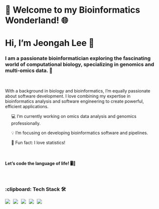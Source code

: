 
<h1>🧬 Welcome to my Bioinformatics Wonderland! 🌐</h1>

<h1><strong>Hi, I’m Jeongah Lee 👋</strong></h1>

<h3>I am a passionate bioinformatician exploring the fascinating world of computational biology, specializing in genomics and multi-omics data. 🚀</h3> 
<br/>
<p> With a background in biology and bioinformatics, I’m equally passionate about software development. I love combining my expertise in bioinformatics analysis and software engineering to create powerful, efficient applications.</p>
<style>
    .indented {
        padding-left: 20px; /* Adjust the value as needed */
    }
</style>

<p class="indented">💻 I’m currently working on omics data analysis and genomics professionally.</p>
<p class="indented">💡 I’m focusing on developing bioinformatics software and pipelines.</p>
<p class="indented">💝 Fun fact: I love statistics!</p>

<br/>
<h4>Let’s code the language of life! 🖥️🧬</h4>

<br/>
<h3>:clipboard: Tech Stack 🛠</h3>

<div style="display: flex; flex-wrap: wrap; gap: 10px;">
  <img src="https://img.shields.io/badge/R-276DC3?style=for-the-badge&logo=R&logoColor=white">
  <img src="https://img.shields.io/badge/Python-3776AB?style=for-the-badge&logo=Python&logoColor=white">
  <img src="https://img.shields.io/badge/PyTorch-FCAE1E?style=for-the-badge&logo=pytorch&logoColor=white">
  <img src="https://img.shields.io/badge/Docker-2496ED?style=for-the-badge&logo=docker&logoColor=white">
  <img src="https://img.shields.io/badge/github-181717?style=for-the-badge&logo=github&logoColor=white">
</div>



